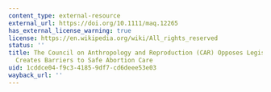 ```yaml
---
content_type: external-resource
external_url: https://doi.org/10.1111/maq.12265
has_external_license_warning: true
license: https://en.wikipedia.org/wiki/All_rights_reserved
status: ''
title: The Council on Anthropology and Reproduction (CAR) Opposes Legislation that
  Creates Barriers to Safe Abortion Care
uid: 1cddce04-f9c3-4185-9df7-cd6deee53e03
wayback_url: ''
---
```

